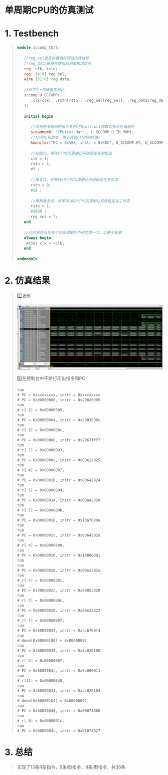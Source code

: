 # 单周期CPU的仿真测试

# 1. Testbench

> ```verilog
> module sccomp_tb();
>     
>    //reg_sel是寄存器组的测试选择信号
>    //reg_data是寄存器组的测试输出信号
>    reg  clk, rstn;
>    reg  [4:0] reg_sel;
>    wire [31:0] reg_data;
>     
>    //将芯片+存储器实例化 
>    sccomp U_SCCOMP(
>       .clk(clk), .rstn(rstn), .reg_sel(reg_sel), .reg_data(reg_data) 
>    );
>    
>    initial begin
> 
>       //将预先准备好的指令文件CPUtest.dat加载到指令存储器中
>       $readmemh( "CPUtest.dat" , U_SCCOMP.U_IM.ROM); 
>       //打印PC和指令，用于调试(打印到终端)
>       $monitor("PC = 0x%8X, instr = 0x%8X", U_SCCOMP.PC, U_SCCOMP.instr);
> 
>       //初始化，等待5个时间周期让系统稳定在初始态
>       clk = 1;
>       rstn = 1;
>       #5 ;
> 
>       //再复位，并等待20个时间周期让系统稳定在复位态
>       rstn = 0;
>       #20 ;
> 
>       //再释放复位，并等待1000个时间周期让系统稳定在工作态
>       rstn = 1;
>       #1000 ;
>       reg_sel = 7;
>    end
>    
>    //让时钟信号在每个时间周期的中间变换一次，以便于观察
>    always begin
>     #(50) clk = ~clk;
>    end
>    
> endmodule
> ```

# 2. 仿真结果

> :one:波形
>
> <img src="https://raw.githubusercontent.com/DANNHIROAKI/New-Picture-Bed/main/img/xveq8aId9BugJbi.png" alt="image-20231228030116080" style="zoom:50%;" />
>
> :two:在控制台中不断打印出指令和PC
>
> ```terminal
> run
> # PC = 0xxxxxxxxx, instr = 0xxxxxxxxx
> # PC = 0x00000000, instr = 0x20020005
> run
> # r[ 2] = 0x00000005,
> run
> # PC = 0x00000004, instr = 0x2003000c
> run
> # r[ 3] = 0x0000000c,
> run
> # PC = 0x00000008, instr = 0x2067fff7
> run
> # r[ 7] = 0x00000003,
> run
> # PC = 0x0000000c, instr = 0x00e22025
> run
> # r[ 4] = 0x00000007,
> run
> # PC = 0x00000010, instr = 0x00642824
> run
> # r[ 5] = 0x00000004,
> run
> # PC = 0x00000014, instr = 0x00a42820
> run
> # r[ 5] = 0x0000000b,
> run
> # PC = 0x00000018, instr = 0x10a7000a
> run
> run
> # PC = 0x0000001c, instr = 0x0064202a
> run
> # r[ 4] = 0x00000000,
> run
> # PC = 0x00000020, instr = 0x10800001
> run
> run
> # PC = 0x00000028, instr = 0x00e2202a
> run
> # r[ 4] = 0x00000001,
> run
> # PC = 0x0000002c, instr = 0x00853820
> run
> # r[ 7] = 0x0000000c,
> run
> # PC = 0x00000030, instr = 0x00e23822
> run
> # r[ 7] = 0x00000007,
> run
> # PC = 0x00000034, instr = 0xac6700f4
> run
> # dmem[0x00000100] = 0x00000007,
> run
> # PC = 0x00000038, instr = 0x8c020100
> run
> # r[ 2] = 0x00000007,
> run
> # PC = 0x0000003c, instr = 0x0c000011
> run
> # r[31] = 0x00000040,
> run
> # PC = 0x00000044, instr = 0xac020104
> run
> # dmem[0x00000104] = 0x00000007,
> run
> # PC = 0x00000048, instr = 0x00074080
> run
> # r[ 8] = 0x0000001c,
> run
> # PC = 0x0000004c, instr = 0x01074827
> ```

# 3. 总结

> 实现了13条R型指令，9条i型指令，4条j型指令，共26条
